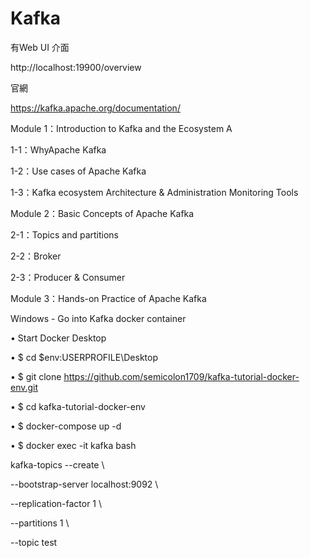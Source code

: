 # Kafka

有Web UI 介面

http://localhost:19900/overview

官網

https://kafka.apache.org/documentation/

Module 1：Introduction to Kafka and the Ecosystem A

 1-1：WhyApache Kafka
 
 1-2：Use cases of Apache Kafka
 
 1-3：Kafka ecosystem Architecture & Administration Monitoring Tools
 
Module 2：Basic Concepts of Apache Kafka

 2-1：Topics and partitions
 
 2-2：Broker
 
 2-3：Producer & Consumer
 
Module 3：Hands-on Practice of Apache Kafka

Windows  - Go into Kafka docker container
  
 • Start Docker Desktop
 
 • $ cd $env:USERPROFILE\Desktop
 
 • $ git clone https://github.com/semicolon1709/kafka-tutorial-docker-env.git
 
 • $ cd kafka-tutorial-docker-env
 
 • $ docker-compose up -d
 
 • $ docker exec -it kafka bash

 kafka-topics --create \
 
  --bootstrap-server localhost:9092 \
  
  --replication-factor 1 \
  
  --partitions 1 \
  
  --topic test


 
